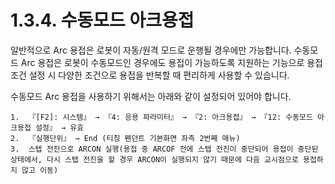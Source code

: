 ﻿# 1.3.4. 수동모드 아크용접

일반적으로 Arc 용접은 로봇이 자동/원격 모드로 운행될 경우에만 가능합니다. 수동모드 Arc 용접은 로봇이 수동모드인 경우에도 용접이 가능하도록 지원하는 기능으로 용접 조건 설정 시 다양한 조건으로 용접을 반복할 때 편리하게 사용할 수 있습니다.

수동모드 Arc 용접을 사용하기 위해서는 아래와 같이 설정되어 있어야 합니다.

    1.	『[F2]: 시스템』 → 『4: 응용 파라미터』 → 『2: 아크용접』 → 『12: 수동모드 아크용접 설정』 → 유효
    2.	『실행단위』 → End (티칭 펜던트 기본화면 좌측 2번째 매뉴)
    3.	스텝 전진으로 ARCON 실행(용접 중 ARCOF 전에 스텝 전진이 중단되어 용접이 중단된 상태에서, 다시 스텝 전진을 할 경우 ARCON이 실행되지 않기 때문에 다음 교시점으로 용접하지 않고 이동) 
